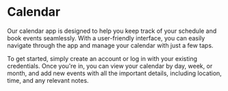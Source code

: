 # Calendar

Our calendar app is designed to help you keep track of your schedule and book events seamlessly. With a user-friendly interface, you can easily navigate through the app and manage your calendar with just a few taps.

To get started, simply create an account or log in with your existing credentials. Once you're in, you can view your calendar by day, week, or month, and add new events with all the important details, including location, time, and any relevant notes.
